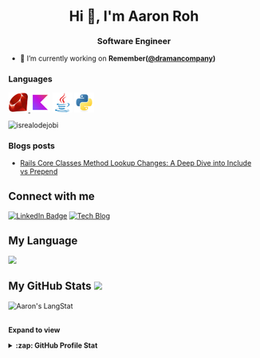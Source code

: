<h1 align="center">Hi 👋, I'm Aaron Roh</h1>
<h3 align="center">Software Engineer</h3>

- 🔭 I’m currently working on **Remember([@dramancompany](https://github.com/dramancompany))**

<h3 align="left">Languages</h3>
<p align="left"> <a href="https://www.java.com" target="_blank" rel="noreferrer">
    
<a href="https://www.ruby-lang.org/en/" target="_blank" rel="noreferrer"> <img src="https://raw.githubusercontent.com/devicons/devicon/master/icons/ruby/ruby-original.svg" alt="ruby" width="40" height="40"/> </a> 
<img src="https://raw.githubusercontent.com/devicons/devicon/master/icons/kotlin/kotlin-original.svg" alt="kotlin" width="40" height="40" target="_blank"></src>
<img src="https://raw.githubusercontent.com/devicons/devicon/master/icons/java/java-original.svg" alt="java" width="40" height="40"/> </a>
<a href="https://www.python.org" target="_blank" rel="noreferrer"> <img src="https://raw.githubusercontent.com/devicons/devicon/master/icons/python/python-original.svg" alt="python" width="40" height="40"/> </a>
</p>

<!-- Profile Views -->

<p align="left"> <img src="https://komarev.com/ghpvc/?username=roharon&label=Profile%20views&color=0e75b6&style=flat" alt="isrealodejobi" />
</p>

### Blogs posts
<!-- BLOG-POST-LIST:START -->
- [Rails Core Classes Method Lookup Changes: A Deep Dive into Include vs Prepend](https://dev.to/roharon/rails-core-classes-method-lookup-changes-a-deep-dive-into-include-vs-prepend-3c26)
<!-- BLOG-POST-LIST:END -->


<h2>Connect with me </h3>
    <p>
        <a href="https://linkedin.com/in/aaronroh"><img src="https://raw.githubusercontent.com/rahuldkjain/github-profile-readme-generator/master/src/images/icons/Social/linked-in-alt.svg" alt="LinkedIn Badge" height="30" width="40"></a> 
<a href="https://blog.aaronroh.org"><img src="https://github.com/rahuldkjain/github-profile-readme-generator/blob/master/src/images/icons/Social/wordpress.svg" alt="Tech Blog" height="30" width="40"></a>
   </p>

 <!-- Conecct section: END -->
 
  <!-- GitHub section -->


## My Language

![](https://ghbadgeapp.azurewebsites.net/api/users/roharon)
  

 ##  My GitHub Stats <img src = "https://i.pinimg.com/originals/65/c4/f4/65c4f452571be1261e9c623f7da488ac.gif" width = 35px> 
 
 <div>
   <img align="center" src="https://github-readme-streak-stats.herokuapp.com/?user=roharon" alt="Aaron's LangStat" />
<!--   <img align="center" src="https://github-readme-stats-sigma-five.vercel.app/api/top-langs?username=roharon&langs_count=10&show_icons=true&locale=en&layout=compact&theme=light" alt="Aaron's language" height="192px"  width="500px"/> -->
</div>

<br/>

**Expand to view**
<details>
  <summary><b>:zap: GitHub Profile Stat</b></summary>
  <img src="https://github-readme-stats.anuraghazra1.vercel.app/api?username=roharon&show_icons=true" />
</details>

<!-- GitHub section: END -->

<!-- THE END -->
